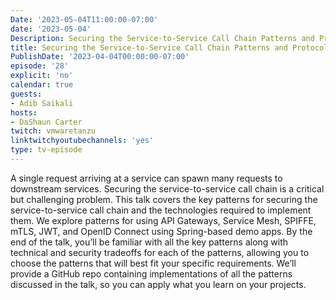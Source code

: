 ```yaml
---
Date: '2023-05-04T11:00:00-07:00'
date: '2023-05-04'
Description: Securing the Service-to-Service Call Chain Patterns and Protocols
title: Securing the Service-to-Service Call Chain Patterns and Protocols
PublishDate: '2023-04-04T00:00:00-07:00'
episode: '28'
explicit: 'no'
calendar: true
guests:
- Adib Saikali
hosts:
- DaShaun Carter
twitch: vmwaretanzu
linktwitchyoutubechannels: 'yes'
type: tv-episode
---
```


A single request arriving at a service can spawn many requests to downstream services. Securing the service-to-service call chain is a critical but challenging problem. This talk covers the key patterns for securing the service-to-service call chain and the technologies required to implement them. We explore patterns for using API Gateways, Service Mesh, SPIFFE, mTLS, JWT, and OpenID Connect using Spring-based demo apps. By the end of the talk, you’ll be familiar with all the key patterns along with technical and security tradeoffs for each of the patterns, allowing you to choose the patterns that will best fit your specific requirements. We’ll provide a GitHub repo containing implementations of all the patterns discussed in the talk, so you can apply what you learn on your projects.